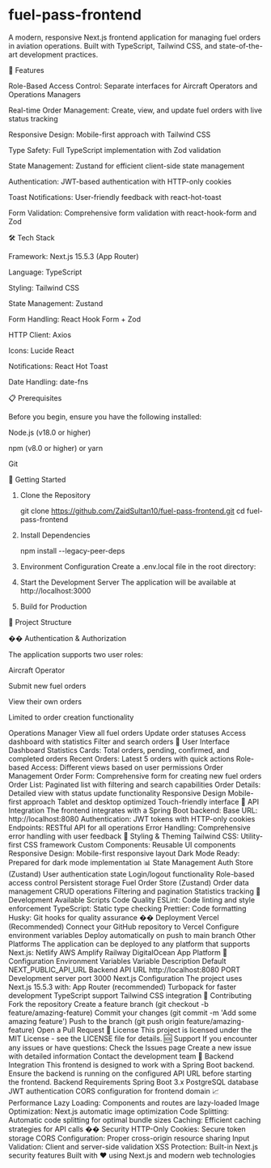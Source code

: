 # fuel-pass-frontend

A modern, responsive Next.js frontend application for managing fuel orders in aviation operations. Built with TypeScript, Tailwind CSS, and state-of-the-art development practices.

🚀 Features

Role-Based Access Control: Separate interfaces for Aircraft Operators and Operations Managers

Real-time Order Management: Create, view, and update fuel orders with live status tracking

Responsive Design: Mobile-first approach with Tailwind CSS

Type Safety: Full TypeScript implementation with Zod validation

State Management: Zustand for efficient client-side state management

Authentication: JWT-based authentication with HTTP-only cookies

Toast Notifications: User-friendly feedback with react-hot-toast

Form Validation: Comprehensive form validation with react-hook-form and Zod

🛠️ Tech Stack

Framework: Next.js 15.5.3 (App Router)

Language: TypeScript

Styling: Tailwind CSS

State Management: Zustand

Form Handling: React Hook Form + Zod

HTTP Client: Axios

Icons: Lucide React

Notifications: React Hot Toast

Date Handling: date-fns

📋 Prerequisites

Before you begin, ensure you have the following installed:

Node.js (v18.0 or higher)

npm (v8.0 or higher) or yarn

Git

🚀 Getting Started

1. Clone the Repository
   
   git clone https://github.com/ZaidSultan10/fuel-pass-frontend.git
   cd fuel-pass-frontend
   
3. Install Dependencies

   npm install --legacy-peer-deps
   
5. Environment Configuration
Create a .env.local file in the root directory:

7. Start the Development Server
The application will be available at http://localhost:3000
8. Build for Production

📁 Project Structure

�� Authentication & Authorization

The application supports two user roles:

Aircraft Operator

Submit new fuel orders

View their own orders

Limited to order creation functionality

Operations Manager
View all fuel orders
Update order statuses
Access dashboard with statistics
Filter and search orders
📱 User Interface
Dashboard
Statistics Cards: Total orders, pending, confirmed, and completed orders
Recent Orders: Latest 5 orders with quick actions
Role-based Access: Different views based on user permissions
Order Management
Order Form: Comprehensive form for creating new fuel orders
Order List: Paginated list with filtering and search capabilities
Order Details: Detailed view with status update functionality
Responsive Design
Mobile-first approach
Tablet and desktop optimized
Touch-friendly interface
🔧 API Integration
The frontend integrates with a Spring Boot backend:
Base URL: http://localhost:8080
Authentication: JWT tokens with HTTP-only cookies
Endpoints: RESTful API for all operations
Error Handling: Comprehensive error handling with user feedback
🎨 Styling & Theming
Tailwind CSS: Utility-first CSS framework
Custom Components: Reusable UI components
Responsive Design: Mobile-first responsive layout
Dark Mode Ready: Prepared for dark mode implementation
📊 State Management
Auth Store (Zustand)
User authentication state
Login/logout functionality
Role-based access control
Persistent storage
Fuel Order Store (Zustand)
Order data management
CRUD operations
Filtering and pagination
Statistics tracking
🧪 Development
Available Scripts
Code Quality
ESLint: Code linting and style enforcement
TypeScript: Static type checking
Prettier: Code formatting
Husky: Git hooks for quality assurance
�� Deployment
Vercel (Recommended)
Connect your GitHub repository to Vercel
Configure environment variables
Deploy automatically on push to main branch
Other Platforms
The application can be deployed to any platform that supports Next.js:
Netlify
AWS Amplify
Railway
DigitalOcean App Platform
🔧 Configuration
Environment Variables
Variable	Description	Default
NEXT_PUBLIC_API_URL	Backend API URL	http://localhost:8080
PORT	Development server port	3000
Next.js Configuration
The project uses Next.js 15.5.3 with:
App Router (recommended)
Turbopack for faster development
TypeScript support
Tailwind CSS integration
🤝 Contributing
Fork the repository
Create a feature branch (git checkout -b feature/amazing-feature)
Commit your changes (git commit -m 'Add some amazing feature')
Push to the branch (git push origin feature/amazing-feature)
Open a Pull Request
📝 License
This project is licensed under the MIT License - see the LICENSE file for details.
🆘 Support
If you encounter any issues or have questions:
Check the Issues page
Create a new issue with detailed information
Contact the development team
🔄 Backend Integration
This frontend is designed to work with a Spring Boot backend. Ensure the backend is running on the configured API URL before starting the frontend.
Backend Requirements
Spring Boot 3.x
PostgreSQL database
JWT authentication
CORS configuration for frontend domain
📈 Performance
Lazy Loading: Components and routes are lazy-loaded
Image Optimization: Next.js automatic image optimization
Code Splitting: Automatic code splitting for optimal bundle sizes
Caching: Efficient caching strategies for API calls
�� Security
HTTP-Only Cookies: Secure token storage
CORS Configuration: Proper cross-origin resource sharing
Input Validation: Client and server-side validation
XSS Protection: Built-in Next.js security features
Built with ❤️ using Next.js and modern web technologies
